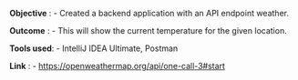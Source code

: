 **Objective** : 
    - Created a backend application with an API endpoint weather.

**Outcome**   :
    - This will show the current temperature for the given location.
    
**Tools used**:
    - IntelliJ IDEA Ultimate, Postman
    
**Link**      :
    - https://openweathermap.org/api/one-call-3#start
